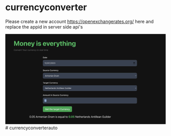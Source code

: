 # currencyconverter

Please create a new account https://openexchangerates.org/ here and replace the appid in server side api's

![Screenshot](./assets/screenshot.png)# currencyconverterauto
